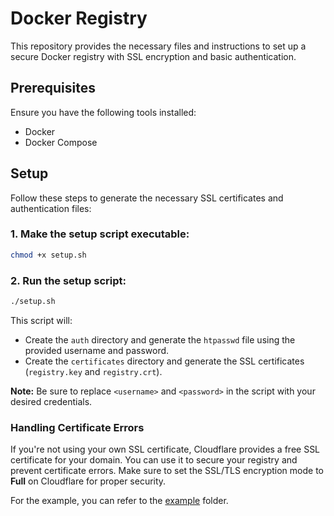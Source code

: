 # Docker Registry

This repository provides the necessary files and instructions to set up a secure Docker registry with SSL encryption and basic authentication.

## Prerequisites
Ensure you have the following tools installed:
- Docker
- Docker Compose

## Setup

Follow these steps to generate the necessary SSL certificates and authentication files:

### 1. Make the setup script executable:
```bash
chmod +x setup.sh
```

### 2. Run the setup script:
```bash
./setup.sh
```

This script will:
- Create the `auth` directory and generate the `htpasswd` file using the provided username and password.
- Create the `certificates` directory and generate the SSL certificates (`registry.key` and `registry.crt`).

**Note:** Be sure to replace `<username>` and `<password>` in the script with your desired credentials.


### Handling Certificate Errors
If you're not using your own SSL certificate, Cloudflare provides a free SSL certificate for your domain. You can use it to secure your registry and prevent certificate errors. Make sure to set the SSL/TLS encryption mode to **Full** on Cloudflare for proper security.

For the example, you can refer to the [example](./example) folder.
